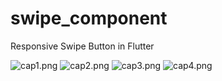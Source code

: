 # swipe_component

Responsive Swipe Button in Flutter



![cap1.png](images/cap1.png)
![cap2.png](images/cap2.png)
![cap3.png](images/cap3.png)
![cap4.png](images/cap4.png)



